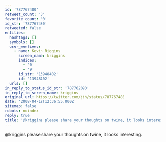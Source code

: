```yaml
---
id: '787767480'
retweet_count: '0'
favorite_count: '0'
id_str: '787767480'
retweeted: false
entities:
  hashtags: []
  symbols: []
  user_mentions:
    - name: Kevin Riggins
      screen_name: kriggins
      indices:
        - '0'
        - '9'
      id_str: '13948402'
      id: '13948402'
  urls: []
in_reply_to_status_id_str: '787762090'
in_reply_to_screen_name: kriggins
original_url: https://twitter.com/jth/status/787767480
date: '2008-04-12T12:36:55.000Z'
sitemap: false
robots: noindex
reply: true
title: '@kriggins please share your thoughts on twine, it looks interesting.'
---
```


@kriggins please share your thoughts on twine, it looks interesting.
